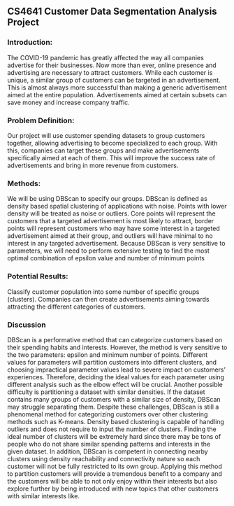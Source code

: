 ## CS4641 Customer Data Segmentation Analysis Project

### Introduction:

The COVID-19 pandemic has greatly affected the way all companies advertise for their businesses. Now more than ever, online presence and advertising are necessary to attract customers. While each customer is unique, a similar group of customers can be targeted in an advertisement. This is almost always more successful than making a generic advertisement aimed at the entire population. Advertisements aimed at certain subsets can save money and increase company traffic.

### Problem Definition:

Our project will use customer spending datasets to group customers together, allowing advertising to become specialized to each group. With this, companies can target these groups and make advertisements specifically aimed at each of them. This will improve the success rate of advertisements and bring in more revenue from customers.


### Methods:

We will be using DBScan to specify our groups. DBScan is defined as density based spatial clustering of applications with noise. Points with lower density will be treated as noise or outliers. Core points will represent the customers that a targeted advertisement is most likely to attract, border points will represent customers who may have some interest in a targeted advertisement aimed at their group, and outliers will have minimal to no interest in any targeted advertisement. Because DBScan is very sensitive to parameters, we will need to perform extensive testing to find the most optimal combination of epsilon value and number of minimum points


### Potential Results:

Classify customer population into some number of specific groups (clusters). Companies can then create advertisements aiming towards attracting the different categories of customers. 


### Discussion

DBScan is a performative method that can categorize customers based on their spending habits and interests. However, the method is very sensitive to the two parameters: epsilon and minimum number of points. Different values for parameters will partition customers into different clusters, and choosing impractical parameter values lead to severe impact on customers’ experiences. Therefore, deciding the ideal values for each parameter using different analysis such as the elbow effect will be crucial. Another possible difficulty is partitioning a dataset with similar densities. If the dataset contains many groups of customers with a similar size of density, DBScan may struggle separating them. Despite these challenges, DBScan is still a phenomenal method for categorizing customers over other clustering methods such as K-means. Density based clustering is capable of handling outliers and does not require to input the number of clusters. Finding the ideal number of clusters will be extremely hard since there may be tons of people who do not share similar spending patterns and interests in the given dataset. In addition, DBScan is competent in connecting nearby clusters using density reachability and connectivity nature so each customer will not be fully restricted to its own group. Applying this method to partition customers will provide a tremendous benefit to a company and the customers will be able to not only enjoy within their interests but also explore further by being introduced with new topics that other customers with similar interests like.
